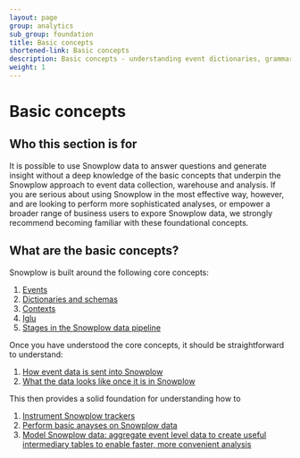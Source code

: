 ```yaml
---
layout: page
group: analytics
sub_group: foundation
title: Basic concepts
shortened-link: Basic concepts
description: Basic concepts - understanding event dictionaries, grammars and data modelling with Snowplow
weight: 1
---
```


# Basic concepts

## Who this section is for

It is possible to use Snowplow data to answer questions and generate insight without a deep knowledge of the basic concepts that underpin the Snowplow approach to event data collection, warehouse and analysis. If you are serious about using Snowplow in the most effective way, however, and are looking to perform more sophisticated analyses, or empower a broader range of business users to expore Snowplow data, we strongly recommend becoming familiar with these foundational concepts.

## What are the basic concepts?

Snowplow is built around the following core concepts:

1. [Events](events.html)
2. [Dictionaries and schemas](event-dictionaries-and-schemas.html)
3. [Contexts](contexts.html)
4. [Iglu](iglu.html)
5. [Stages in the Snowplow data pipeline](collection-enrichment-modelling-analysis.html)

Once you have understood the core concepts, it should be straightforward to understand:

1. [How event data is sent into Snowplow](sending-data-into-snowplow.html)
2. [What the data looks like once it is in Snowplow](#viewing-the-data-in-snowplow.html)

This then provides a solid foundation for understanding how to 

1. [Instrument Snowplow trackers](instrument-snowplow-trackers.html)
2. [Perform basic anayses on Snowplow data](perform-basic-analyses-on-snowplow-data.html)
3. [Model Snowplow data: aggregate event level data to create useful intermediary tables to enable faster, more convenient analysis](model-snowplow-data.html)














